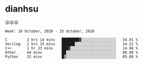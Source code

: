 
# dianhsu

:stuck_out_tongue_winking_eye::stuck_out_tongue_winking_eye::stuck_out_tongue_winking_eye:

<!--START_SECTION:waka-->
```text
Week: 18 October, 2020 - 25 October, 2020

C         3 hrs 14 mins   ████████▓░░░░░░░░░░░░░░░░   34.91 % 
Verilog   2 hrs 15 mins   ██████░░░░░░░░░░░░░░░░░░░   24.31 % 
C++       1 hr 23 mins    ███▓░░░░░░░░░░░░░░░░░░░░░   14.98 % 
Other     44 mins         ██░░░░░░░░░░░░░░░░░░░░░░░   08.00 % 
Python    32 mins         █▒░░░░░░░░░░░░░░░░░░░░░░░   05.88 % 
```
<!--END_SECTION:waka-->
